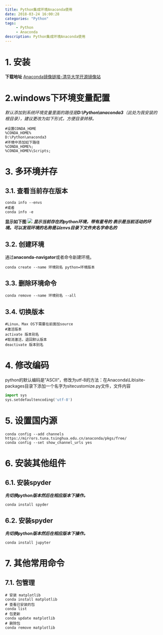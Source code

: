 ```yaml
---
title: Python集成环境Anaconda使用
date: 2018-03-24 16:00:28
categories: "Python"
tags:
     - Python
     - Anaconda
description: Python集成环境Anaconda使用
---
```

# 1. 安装
**下载地址**
[Anaconda镜像链接-清华大学开源镜像站](https://mirrors.tuna.tsinghua.edu.cn/)

# 2.windows下环境变量配置
*默认添加到系统环境变量里面的路径是**D:\Python\anaconda3**（*此处为我安装的根目录*），建议更改为如下形式，方便目录转移。*
```shell
#设置CONDA_HOME
%CONDA_HOME%
D:\Python\anaconda3
#环境中添加如下路径
%CONDA_HOME%;
%CONDA_HOME%\Scripts;
```

# 3. 多环境并存

## 3.1. 查看当前存在版本
```shell
conda info --envs
#或者
conda info -e
```
**显示如下图**
![](http://p62t2zg97.bkt.clouddn.com/Anaconda%E5%9C%A8win%E4%B8%8B%E6%95%88%E6%9E%9C.png)
***显示当前存在的python环境，带有星号的 表示是当前活动的环境。可以发现环境的名称是以envs目录下文件夹名字命名的***

## 3.2. 创建环境
通过**anaconda-navigator**或者命令新建环境。
```shell
conda create --name 环境别名 python=环境版本
```

## 3.3. 删除环境命令
```shell
conda remove --name 环境别名 --all
```
## 3.4. 切换版本
```shell
#Linux、Max OS下需要在前面加source
#激活版本
activate 版本别名
#取消激活，退回默认版本
deactivate 版本别名
```

# 4. 修改编码
python的默认编码是”ASCII“，修改为utf-8的方法：在Anaconda\Lib\site-packages目录下添加一个名字为sitecustomize.py文件，文件内容
```python
import sys  
sys.setdefaultencoding('utf-8')
```

# 5. 设置国内源
```shell
conda config --add channels https://mirrors.tuna.tsinghua.edu.cn/anaconda/pkgs/free/  
conda config --set show_channel_urls yes 
```
# 6. 安装其他组件

## 6.1. 安装spyder
***先切换python版本然后在相应版本下操作。***
```shell
conda install spyder
```
## 6.2. 安装spyder
***先切换python版本然后在相应版本下操作。***
```shell
conda install jupyter
```

# 7. 其他常用命令
## 7.1. 包管理
```shell
# 安装 matplotlib 
conda install matplotlib
# 查看已安装的包
conda list 
# 包更新
conda update matplotlib
# 删除包
conda remove matplotlib
```
